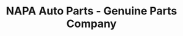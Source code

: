 ---
title: "NAPA Auto Parts - Genuine Parts Company"
url: /philadelphia/napa-auto-parts-genuine-parts-company/
shop: car parts
---